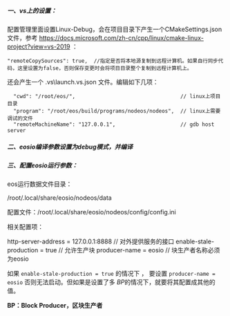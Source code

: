 ##### 一、vs上的设置：

配置管理里面设置Linux-Debug，会在项目目录下产生一个CMakeSettings.json文件，参考 https://docs.microsoft.com/zh-cn/cpp/linux/cmake-linux-project?view=vs-2019 ：

```
"remoteCopySources": true,  //指定是否将本地源复制到远程计算机。如果自行同步代码，这里设置为false，否则保存变更时会将项目目录整个复制到远程计算机上。

```

还会产生一个 .vs\launch.vs.json 文件。编辑如下几项：

      "cwd": "/root/eos/",									// linux上项目目录
      "program": "/root/eos/build/programs/nodeos/nodeos",  // linux上需要调试的文件
      "remoteMachineName": "127.0.0.1",						// gdb host server


##### 二、eosio编译参数设置为debug模式，并编译





##### 三、配置eosio运行参数：

eos运行数据文件目录：

/root/.local/share/eosio/nodeos/data



配置文件：/root/.local/share/eosio/nodeos/config/config.ini

相关配置项：

http-server-address = 127.0.0.1:8888	// 对外提供服务的接口
enable-stale-production = true			// 允许生产块
producer-name = eosio				// 块生产者名称必须为eosio



如果 `enable-stale-production = true` 的情况下 ， 要设置 `producer-name = eosio`  否则无法启动。但如果是设置了多 *BP*的情况下，就要将其配置成其他的值。

**BP：Block Producer，区块生产者**



